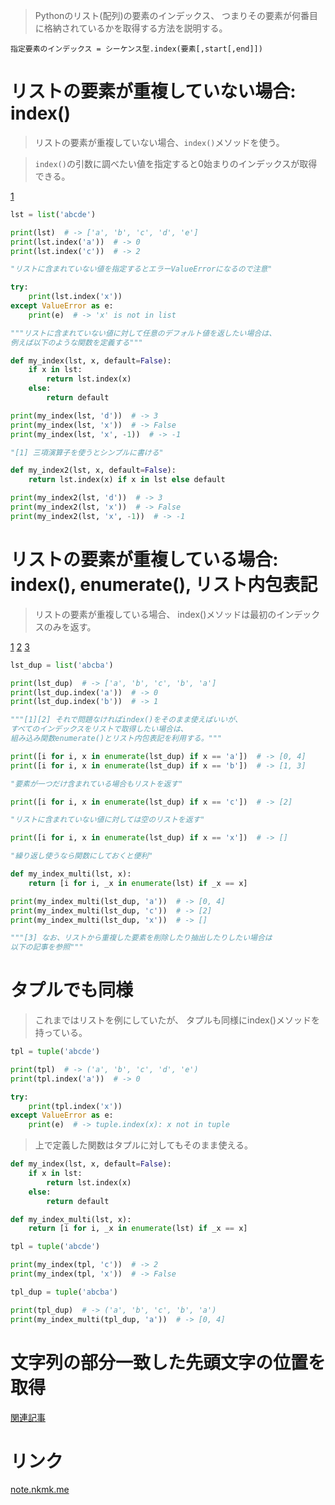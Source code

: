 > Pythonのリスト(配列)の要素のインデックス、
  つまりその要素が何番目に格納されているかを取得する方法を説明する。

`指定要素のインデックス = シーケンス型.index(要素[,start[,end]])`


# リストの要素が重複していない場合: index()

> リストの要素が重複していない場合、`index()`メソッドを使う。

> `index()`の引数に調べたい値を指定すると0始まりのインデックスが取得できる。

[1](../../../6.%20制御フロー/3.%20if%20文・三項演算子.md)
```python
lst = list('abcde')

print(lst)  # -> ['a', 'b', 'c', 'd', 'e']
print(lst.index('a'))  # -> 0
print(lst.index('c'))  # -> 2

"リストに含まれていない値を指定するとエラーValueErrorになるので注意"

try:
    print(lst.index('x'))
except ValueError as e:
    print(e)  # -> 'x' is not in list

"""リストに含まれていない値に対して任意のデフォルト値を返したい場合は、
例えば以下のような関数を定義する"""

def my_index(lst, x, default=False):
    if x in lst:
        return lst.index(x)
    else:
        return default

print(my_index(lst, 'd'))  # -> 3
print(my_index(lst, 'x'))  # -> False
print(my_index(lst, 'x', -1))  # -> -1

"[1] 三項演算子を使うとシンプルに書ける"

def my_index2(lst, x, default=False):
    return lst.index(x) if x in lst else default

print(my_index2(lst, 'd'))  # -> 3
print(my_index2(lst, 'x'))  # -> False
print(my_index2(lst, 'x', -1))  # -> -1
```

# リストの要素が重複している場合: index(), enumerate(), リスト内包表記

> リストの要素が重複している場合、
  index()メソッドは最初のインデックスのみを返す。

[1](../../未整理/enumerate()関数.md)
[2](../../5.%20特殊構文/内包表記.md)
[3](../7.%20要素の置換・抽出/9.%20重複した要素を削除・抽出.md)
```python
lst_dup = list('abcba')

print(lst_dup)  # -> ['a', 'b', 'c', 'b', 'a']
print(lst_dup.index('a'))  # -> 0
print(lst_dup.index('b'))  # -> 1

"""[1][2] それで問題なければindex()をそのまま使えばいいが、
すべてのインデックスをリストで取得したい場合は、
組み込み関数enumerate()とリスト内包表記を利用する。"""

print([i for i, x in enumerate(lst_dup) if x == 'a'])  # -> [0, 4]
print([i for i, x in enumerate(lst_dup) if x == 'b'])  # -> [1, 3]

"要素が一つだけ含まれている場合もリストを返す"

print([i for i, x in enumerate(lst_dup) if x == 'c'])  # -> [2]

"リストに含まれていない値に対しては空のリストを返す"

print([i for i, x in enumerate(lst_dup) if x == 'x'])  # -> []

"繰り返し使うなら関数にしておくと便利"

def my_index_multi(lst, x):
    return [i for i, _x in enumerate(lst) if _x == x]

print(my_index_multi(lst_dup, 'a'))  # -> [0, 4]
print(my_index_multi(lst_dup, 'c'))  # -> [2]
print(my_index_multi(lst_dup, 'x'))  # -> []

"""[3] なお、リストから重複した要素を削除したり抽出したりしたい場合は
以下の記事を参照"""
```

# タプルでも同様

> これまではリストを例にしていたが、
  タプルも同様にindex()メソッドを持っている。

```python
tpl = tuple('abcde')

print(tpl)  # -> ('a', 'b', 'c', 'd', 'e')
print(tpl.index('a'))  # -> 0

try:
    print(tpl.index('x'))
except ValueError as e:
    print(e)  # -> tuple.index(x): x not in tuple
```

> 上で定義した関数はタプルに対してもそのまま使える。

```python
def my_index(lst, x, default=False):
    if x in lst:
        return lst.index(x)
    else:
        return default

def my_index_multi(lst, x):
    return [i for i, _x in enumerate(lst) if _x == x]

tpl = tuple('abcde')

print(my_index(tpl, 'c'))  # -> 2
print(my_index(tpl, 'x'))  # -> False

tpl_dup = tuple('abcba')

print(tpl_dup)  # -> ('a', 'b', 'c', 'b', 'a')
print(my_index_multi(tpl_dup, 'a'))  # -> [0, 4]
```

# 文字列の部分一致した先頭文字の位置を取得

[関連記事](../../3.%20文字列型/3.%20文字列を検索・比較.md#検索文字列が見つからなければエラーを返す:index,rindex)

# リンク

[note.nkmk.me](https://note.nkmk.me/python-list-index/)
